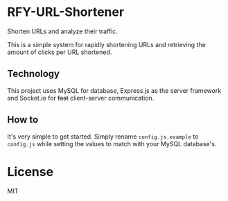 # RFY-URL-Shortener
Shorten URLs and analyze their traffic.

This is a simple system for rapidly shortening URLs and retrieving the amount of clicks per URL shortened.

## Technology

This project uses MySQL for database, Express.js as the server framework and Socket.io for ~~fast~~ client-server communication.

## How to

It's very simple to get started. Simply rename `config.js.example` to `config.js` while setting the values to match with your MySQL database's.

# License

MIT
